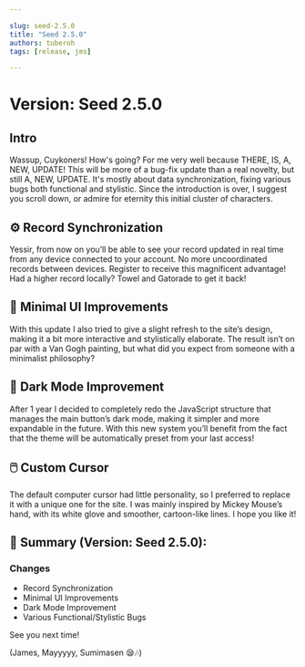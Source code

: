 ```yaml
---

slug: seed-2.5.0
title: "Seed 2.5.0"
authors: tuberoh
tags: [release, jms]

---
```


# Version: Seed  2.5.0

## Intro

Wassup, Cuykoners! How's going? For me very well because THERE, IS, A, NEW, UPDATE! This will be more of a bug-fix update than a real novelty, but still A, NEW, UPDATE. It's mostly about data synchronization, fixing various bugs both functional and stylistic. Since the introduction is over, I suggest you scroll down, or admire for eternity this initial cluster of characters.

<!-- truncate -->

## ⚙️ Record Synchronization
Yessir, from now on you’ll be able to see your record updated in real time from any device connected to your account. No more uncoordinated records between devices. Register to receive this magnificent advantage! Had a higher record locally? Towel and Gatorade to get it back!

## 🎨 Minimal UI Improvements
With this update I also tried to give a slight refresh to the site’s design, making it a bit more interactive and stylistically elaborate. The result isn’t on par with a Van Gogh painting, but what did you expect from someone with a minimalist philosophy?

## 🌙 Dark Mode Improvement
After 1 year I decided to completely redo the JavaScript structure that manages the main button’s dark mode, making it simpler and more expandable in the future. With this new system you’ll benefit from the fact that the theme will be automatically preset from your last access!

## 🖱️ Custom Cursor
The default computer cursor had little personality, so I preferred to replace it with a unique one for the site. I was mainly inspired by Mickey Mouse’s hand, with its white glove and smoother, cartoon-like lines. I hope you like it!


## 📃 Summary (Version: Seed 2.5.0):
### Changes
- Record Synchronization
- Minimal UI Improvements
- Dark Mode Improvement
- Various Functional/Stylistic Bugs

See you next time!

(James, Mayyyyy, Sumimasen 😪🎶)